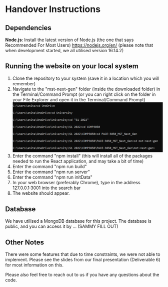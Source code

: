 # Handover Instructions

## Dependencies

**Node.js**: Install the latest version of Node.js (the one that says Recommended For Most Users) https://nodejs.org/en/ (please note that when development started, we all utilised version 16.14.2)

## Running the website on your local system

<ol>
  <li>Clone the repository to your system (save it in a location which you will remember)</li>

  <li>Navigate to the "mst-next-gen" folder (inside the downloaded folder) in the Terminal/Command Prompt (or you can right click on the folder in your File Explorer and open it in the Terminal/Command Prompt)</li>

  <img src="./commandPromptScreenshot.png" width = 600/>
  <li>Enter the command "npm install" (this will install all of the packages needed to run the React application, and may take a bit of time)</li>
  <li>Enter the command "npm run build"</li>
  <li>Enter the command "npm run server"</li>
  <li>Enter the command "npm run initData"</li>
  <li>In your web browser (preferably Chrome), type in the address 127.0.0.1:3001 into the search bar</li>
  <li>The website should appear.</li>
</ol>

## Database
We have utilised a MongoDB database for this project. 
The database is public, and you can access it by ... (SAMMY FILL OUT)

## Other Notes
There were some features that due to time constraints, we were not able to implement. Please see the slides from our final presentation (Deliverable 6) for most information on this. 

Please also feel free to reach out to us if you have any questions about the code.



